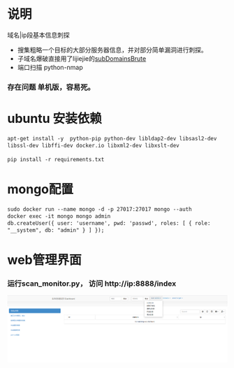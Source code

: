 # 说明
  域名|ip段基本信息刺探

  - 搜集粗略一个目标的大部分服务器信息，并对部分简单漏洞进行刺探。
  - 子域名爆破直接用了lijiejie的[subDomainsBrute](https://github.com/lijiejie/subDomainsBrute)
  - 端口扫描 python-nmap


  ### 存在问题 单机版，容易死。



# ubuntu 安装依赖
```
apt-get install -y  python-pip python-dev libldap2-dev libsasl2-dev libssl-dev libffi-dev docker.io libxml2-dev libxslt-dev

pip install -r requirements.txt
```

# mongo配置
```
sudo docker run --name mongo -d -p 27017:27017 mongo --auth
docker exec -it mongo mongo admin
db.createUser({ user: 'username', pwd: 'passwd', roles: [ { role: "__system", db: "admin" } ] });
```

# web管理界面


### 运行scan_monitor.py， 访问 http://ip:8888/index

![](./screenshot.png)
